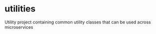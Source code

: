 # utilities
Utility project containing common utility classes that can be used across microservices
